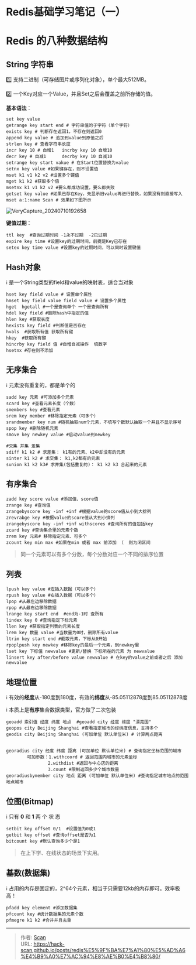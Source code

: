 # Redis基础学习笔记（一）

<!--more-->

# Redis 的八种数据结构

## String 字符串

:one: 支持二进制（可存储图片或序列化对象），单个最大512MB。

:two: 一个Key对应一个Value，并且Set之后会覆盖之前所存储的值。

**基本语法**：

```shell
set key value
getrange key start end # 字符串值的子字符（单个字符）
exists key # 判断存在返回1，不存在则返回0
append key value # 追加到value到原值之后
strlen key # 查看字符串长度
incr key 10 # 自增1   incrby key 10 自增10
decr key # 自减1      decrby key 10 自减10
setrange key start vakue # 在Start位置替换为value
setnx key value #如果键存在，则不设置值
mset k1 v1 k2 v2 #设置多个键值
mget k1 k2 #获取多个值
msetnx k1 v1 k2 v2 #要么都成功设置，要么都失败
getset key value #如果已存在Key，先显示旧value再进行替换，如果没有则直接写入
mset a:1:name Scan # 效果如下图所示
```

![VeryCapture_20240710192658](https://fastly.jsdelivr.net/gh/hack-scan/Blog-pic/posts/202407101948289.jpg)

**键值过期**：

```shell
ttl key  #查询过期时间 -1永不过期  -2已过期
expire key time #设置key的过期时间，前提是Key已存在
setex key time value #设置key的过期时间，可以同时设置键值
```



## Hash对象

:information_source: 是一个String类型的field和value的映射表，适合当对象

```shell
hset key field value # 设置单个属性
hmset key field value field value # 设置多个属性
hget  hgetall #一个是查询单个 一个是查询所有
hdel key field #删除hash中指定的值
hlen key #获取长度
hexists key field #判断值是否存在
hvals  #获取所有值 获取所有键
hkey  #获取所有键
hincrby key field 值 #自增自减操作  填数字
hsetnx #存在则不添加
```



## 无序集合

:information_source: 元素没有重复的，都是单个的

```shell
sadd key 元素 #可添加多个元素
scard key #查看元素长度（个数）
smembers key #查看元素
srem key member #移除指定元素（可多个）
srandmember key num #随机抽取num个元素，不填写个数默认抽取一个并且不显示序号
spop key #删除随机元素
smove key newkey value #启动value到newkey
```

```shell
#交集 并集 差集
sdiff k1 k2 # 求差集： k1有的元素、k2中却没有的元素
sinter k1 k2 # 求交集： k1,k2都有的元素
sunion k1 k2 k3# 求并集(包括重复的)： k1 k2 k3 合起来的元素
```

## 有序集合

```shell
zadd key score value #添加值、score值
zrange key #查询值
zrangebyscore key -inf +inf #根据value的score值从小到大排列
zrevrabge key #根据value的score值从大到小排列
zrangebyscore key -inf +inf withscores #查询所有的值包括key
zcard key #查询集合里的元素个数
zrem key 元素# 移除指定元素、可多个
zcount key min max #如果在min 或者 max 前添加 （  则为闭区间
```

>同一个元素可以有多个分数，每个分数对应一个不同的排序位置





## 列表

```shell
lpush key value #左插入数据（可以多个）
rpush key value #右插入数据（可以多个）
lpop #从最左边移除数据
rpop #从最右边移除数据
lrange key start end  #end为-1时 查所有
lindex key 0 #查询指定下标元素
llen key #获取指定列表的元素长度
lrem key 数量 value #当数量为0时，删除所有value
ltrim key start end #截取元素，下标从0开始
rpoplpush key newkey #移除key的最后一个元素，到newkey里
lset key 下标值 newvalue #更新/替换 下标所在的元素 为 newvalue
linsert key after/before value newvalue # 在key的value之前或者之后 添加newvalue
```



## 地理位置

:information_source: 有效的**经度**从-180度到180度，有效的**纬度**从-85.05112878度到85.05112878度

:information_source: 本质上是**有序**集合数据类型，官方做了二次包装

``` shell
geoadd 索引值 经度 纬度 地点  #geoadd city 经度 维度 "漂亮国"
geopos city Beijing Shanghai #查看指定城市的经纬度信息，支持多个
geodis city Beijing Shanghai (可加单位 默认单位米) # 计算两点距离


georadius city 经度 纬度 距离 (可加单位 默认单位米) # 查询指定坐标范围的城市
		可加参数：1.withcoord # 返回范围内城市的元素坐标
				2.withdist #返回与中心店的距离
				3.count #限制返回多少个城市数量
georadiusbymember city 地点 距离 (可加单位 默认单位米) #查询指定城市地点的范围地点城市
```



## 位图(Bitmap)

:information_source: 只有 **0**  和  **1**   两 个 状 态

```shell
setbit key offset 0/1  #设置值为0或1
getbit key offset #查询offset是否为1
bitcount key #默认查询多少个是1
```

> 在上下学、在线状态的场景下实用。

## 基数(数据集)

:information_source: 占用的内存是固定的，2^64个元素，相当于只需要12kb的内存即可。效率极高！

```shell
pfadd key element #添加数据集
pfcount key #统计数据集的元素个数
pfmegre k1 k2 #合并并且去重
```


---

> 作者: [Scan](https://www.scan.work/)  
> URL: https://hack-scan.github.io/posts/redis%E5%9F%BA%E7%A1%80%E5%AD%A6%E4%B9%A0%E7%AC%94%E8%AE%B0%E4%B8%80/  

